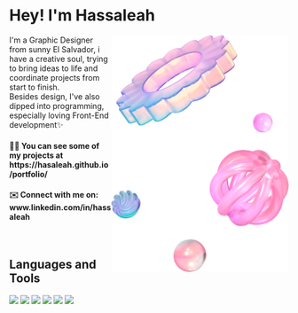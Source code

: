 # Hey! I'm Hassaleah
<div>
  <img src="3d-glassy-composition.png" alt="Descripción de la imagen" align="right" width="320">
  <p align="left">I'm a Graphic Designer from sunny El Salvador, i have a creative soul, trying to bring ideas to life and coordinate projects from start to finish.
    <br>Besides design, I've also dipped into programming, especially loving Front-End development✨</p>
</div>


<h4>👨‍💻 You can see some of my projects at https://hasaleah.github.io/portfolio/ <br></h4>
<h4>✉️ Connect with me on: www.linkedin.com/in/hassaleah</h4><br>


## Languages and Tools <br>
 <div align="left">
    <img src="https://img.shields.io/badge/HTML5-202020?logo=html5&logoColor=FFFFFF&style=for-the-badge"/>
    <img src="https://img.shields.io/badge/CSS-202020?logo=css3&logoColor=FFFFFF&style=for-the-badge"/>
    <img src="https://img.shields.io/badge/JavaScript-202020?logo=javascript&logoColor=FFFFFF&style=for-the-badge"/>
    <img src="https://img.shields.io/badge/React-202020?logo=react&logoColor=FFFFFF&style=for-the-badge"/>
    <img src="https://img.shields.io/badge/Python-202020?logo=python&logoColor=FFFFFF&style=for-the-badge"/>
    <img src="https://img.shields.io/badge/Oracle-202020?logo=oracle&logoColor=FFFFFF&style=for-the-badge"/>
</div>
